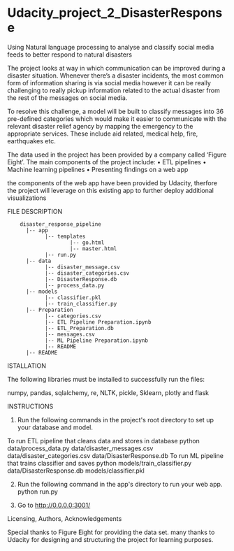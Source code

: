 # Udacity_project_2_DisasterResponse
Using Natural language processing to analyse and classify social media feeds to better respond to natural disasters
 

The project looks at way in which communication can be improved during a disaster situation. Whenever there’s a disaster incidents, the most common form of information sharing is via social media however it can be really challenging to really pickup information related to the actual disaster from the rest of the messages on social media.

To resolve this challenge, a model will be built to classify messages into 36 pre-defined categories which would make it easier to communicate with the relevant disaster relief agency by mapping the emergency to the appropriate services. These include aid related, medical help, fire, earthquakes etc.

The data used in the project has been provided by a company called ‘Figure Eight’. The main components of the project include:
•	ETL pipelines
•	Machine learning pipelines
•	Presenting findings on a web app

the components of the web app have been provided by Udacity, therfore the project will leverage on this existing app to further deploy additional visualizations 


FILE DESCRIPTION

        disaster_response_pipeline
          |-- app
                |-- templates
                        |-- go.html
                        |-- master.html
                |-- run.py
          |-- data
                |-- disaster_message.csv
                |-- disaster_categories.csv
                |-- DisasterResponse.db
                |-- process_data.py
          |-- models
                |-- classifier.pkl
                |-- train_classifier.py
          |-- Preparation
                |-- categories.csv
                |-- ETL Pipeline Preparation.ipynb
                |-- ETL_Preparation.db
                |-- messages.csv
                |-- ML Pipeline Preparation.ipynb
                |-- README
          |-- README
          
          
ISTALLATION
 
The following libraries must be installed to successfully run the files:

numpy, pandas, sqlalchemy, re, NLTK, pickle, Sklearn, plotly and flask 

INSTRUCTIONS

1. Run the following commands in the project's root directory to set up your database and model.

To run ETL pipeline that cleans data and stores in database python data/process_data.py data/disaster_messages.csv data/disaster_categories.csv data/DisasterResponse.db
To run ML pipeline that trains classifier and saves python models/train_classifier.py data/DisasterResponse.db models/classifier.pkl

2. Run the following command in the app's directory to run your web app. python run.py

3. Go to http://0.0.0.0:3001/
 
Licensing, Authors, Acknowledgements

Special thanks to Figure Eight for providing the data set.
many thanks to Udacity for designing and structuring the project for learning purposes.

